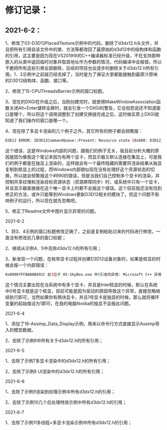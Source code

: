 # 修订记录：

## 2021-6-2：

1、修改了03-D3D12PlacedTexture示例中的代码，删除了d3dx12.h头文件，并且把所有引用自该文件中的类、方法等都改回了最原始的d3d12中的结构体和函数的引用，这主要是因为现在VS2019中的C++编译器标准已经升级，不在支持那种嵌入的从类中返回临时对象并取其地址作为参数的情况，代码编译中会报错，所以干脆把所有这些引用全部删除，后续的项目也会逐步的删除关于d3dx12.h所有引用。1、2示例中之前就已经去掉了，当时是为了保证大家都能接触到最原汁原味的D3D12结构体、函数、接口等。

2、修改了15-CPUThreadsBarrier示例的窗口标题。

3、现在的DXGI在升级之后，当刚创建完时，就使用MakeWindowAssociation函数关闭Alt+Enter键转全屏时，就会引发一个DXGI的警告，它会抱怨说还不知道窗口是哪个，所以将这个调用调整到了创建交换链完成之后，这时候实质上DXGI就知道了我们操作的窗口是哪一个。

4、现在除了多显卡渲染的几个例子之外，其它所有的例子都会频繁报：

```sh
D3D12 ERROR: ID3D12CommandQueue::Present: Resource state (0x800: D3D12_RESOURCE_STATE_COPY_SOURCE) (promoted from COMMON state) of resource (0x000001B737E63E00:'Unnamed ID3D12Resource Object') (subresource: 0) must be in COMMON state when transitioning to use in a different Command List type, because resource state on previous Command List type : D3D12_COMMAND_LIST_TYPE_COPY, is actually incompatible and different from that on the next Command List type : D3D12_COMMAND_LIST_TYPE_DIRECT. [ RESOURCE_MANIPULATION ERROR #990: RESOURCE_BARRIER_MISMATCHING_COMMAND_LIST_TYPE]

```

这个错误，这是Windows内部的问题，跟我们的例子无关，我目前分析大概的原因是因为像我这个笔记本因为有两个显卡，而显示器又默认连接在集显上，可是我们的例子都是在独显上渲染的，这样就会有一个最终隐藏的需要将渲染结果从独显复制到核显上的过程，而Windows内部貌似现在没有处理好这个资源状态的切换，所以就会频繁报这个#990的错误，但是当我们自己控制多个显卡的渲染，并控制共享纹理和渲染目标资源状态（资源屏障同步）时，或系统中只有一个显卡，并且显示器直接接在这个唯一显卡上时都不会报这个错误。这个目前我还没有找到修正的方法，或许只能等到Windows更新D3D12相关的模块了。但这个问题不影响例子的运行，所以现在就先忽略吧。

5、修正了Readme文件中图片显示异常的问题。



2021-6-2

1、将3、4示例的窗口标题修改正确了，之前是复制粘贴过来的代码进行修改，一直没有修改前几章的窗口标题；

2、继续从示例4、5中去除d3dx12.h的所有引用；

3、新发现一个问题，在枚举显卡过程并创建D3D12设备对象时，如果是核显的时候会报一个内部错误：

```sh
0x00007FFBAB0B491C 处(位于 05-SkyBox.exe 中)引发的异常: Microsoft C++ 异常: MONZA::Exception，位于内存位置 0x0000000600D989F4 处。
```

这个情况主要出现在当系统中有多个显卡，并且是Intel核显的时候，默认在系统中0号显卡就是这个核显，目前可能是因为驱动的原因导致这个异常，直接忽略继续执行即可，当然如果你有两块显卡，并且1号显卡是独显的时候，那么就将循环变量的起始值设为1即可，在我的电脑Nvidia的独显不会报此问题。

2021-6-4

1、添加了16-Assimp_Data_Display示例，用来以命令行方式直接显示Assimp导入的模型数据。

2、去除了示例6中所有关于d3dx12.h的所有引用；

2021-6-5

1、去除了示例7多显卡渲染中的d3dx12.h的所有引用；

2、去除了示例8 UI渲染中的d3dx12.h的所有引用；

2021-6-6

1、去除了示例9渲染到纹理示例中所有d3dx12.h的引用；

2、去除了示例10几个后处理特效示例中所有d3dx12.h的引用；

2021-6-7

1、去除了示例11多线程+多显卡渲染示例中所有d3dx12.h的引用；
